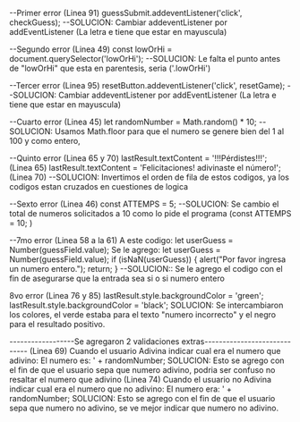 
--Primer error (Linea 91)
    guessSubmit.addeventListener('click', checkGuess);
--SOLUCION: Cambiar addeventListener por addEventListener (La letra e tiene que estar en mayuscula)


--Segundo error (Linea 49)
    const lowOrHi = document.querySelector('lowOrHi');
--SOLUCION: Le falta el punto antes de "lowOrHi" que esta en parentesis, seria ('.lowOrHi') 


--Tercer error (Linea 95)
	resetButton.addeventListener('click', resetGame);
--SOLUCION: Cambiar addeventListener por addEventListener (La letra e tiene que estar en mayuscula)


--Cuarto error (Linea 45)
    let randomNumber = Math.random() * 10;
--SOLUCION: Usamos Math.floor para que el numero se genere bien del 1 al 100 y como entero,


--Quinto error (Linea 65 y 70)
    lastResult.textContent = '!!!Pérdistes!!!'; (Linea 65)
    lastResult.textContent = 'Felicitaciones! adivinaste el número!'; (Linea 70)
--SOLUCION: Invertimos el orden de fila de estos codigos, ya los codigos estan cruzados en cuestiones de logica


--Sexto error (Linea 46)
const ATTEMPS = 5; 
--SOLUCION: Se cambio el total de numeros solicitados a 10 como lo pide el programa (const ATTEMPS = 10; )


--7mo error (Linea 58 a la 61)
A este codigo: let userGuess = Number(guessField.value);
Se le agrego:
            let userGuess = Number(guessField.value);
            if (isNaN(userGuess)) {
            alert("Por favor ingresa un numero entero.");
            return;
            }
--SOLUCION:: Se le agrego el codigo con el fin de asegurarse que la entrada sea si o si numero entero

8vo error (Linea 76 y 85)
lastResult.style.backgroundColor = 'green';
lastResult.style.backgroundColor = 'black';
SOLUCION: Se intercambiaron los colores, el verde estaba para el texto "numero incorrecto" y el negro para el resultado positivo.



------------------Se agregaron 2 validaciones extras-----------------------------
(Linea 69)
Cuando el usuario Adivina indicar cual era el numero que adivino:  El numero es: ' + randomNumber;
SOLUCION: Esto se agrego con el fin de que el usuario sepa que numero adivino, podria ser confuso no resaltar el numero que adivino
(Linea 74)
Cuando el usuario no Adivina indicar cual era el numero que no adivino:  El numero era: ' + randomNumber;
SOLUCION: Esto se agrego con el fin de que el usuario sepa que numero no adivino, se ve mejor indicar que numero no adivino.




